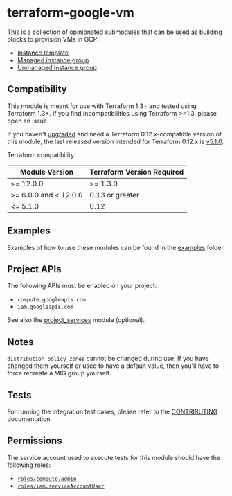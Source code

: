 # terraform-google-vm

This is a collection of opinionated submodules that can be used as building blocks to provision VMs in GCP:

* [Instance template](modules/instance_template)
* [Managed instance group](modules/mig)
* [Unmanaged instance group](modules/umig)

## Compatibility
This module is meant for use with Terraform 1.3+ and tested using Terraform 1.3+. If you find incompatibilities using Terraform >=1.3, please open an issue.

If you haven't [upgraded](https://www.terraform.io/upgrade-guides/0-13.html) and need a Terraform
0.12.x-compatible version of this module, the last released version
intended for Terraform 0.12.x is [v5.1.0](https://registry.terraform.io/modules/terraform-google-modules/-vm/google/v5.1.0).

Terraform compatibility:

| Module Version        | Terraform Version Required |
|-----------------------|----------------------------|
| >= 12.0.0             | >= 1.3.0                   |
| >= 6.0.0 and < 12.0.0 | 0.13 or greater            |
| <= 5.1.0              | 0.12                       |

## Examples

Examples of how to use these modules can be found in the [examples](examples) folder.

## Project APIs

The following APIs must be enabled on your project:
- `compute.googleapis.com`
- `iam.googleapis.com`

See also the [project_services](modules/project_services) module (optional).

## Notes

`distribution_policy_zones` cannot be changed during use.
If you have changed them yourself or used to have a default value, then you'll have to force recreate a MIG group yourself.

## Tests

For running the integration test cases, please refer to the [CONTRIBUTING](CONTRIBUTING.md) documentation.

## Permissions

The service account used to execute tests for this module should have the following roles:
- [`roles/compute.admin`](https://cloud.google.com/iam/docs/understanding-roles#compute-engine-roles)
- [`roles/iam.serviceAccountUser`](https://cloud.google.com/iam/docs/understanding-roles#service-accounts-roles)
